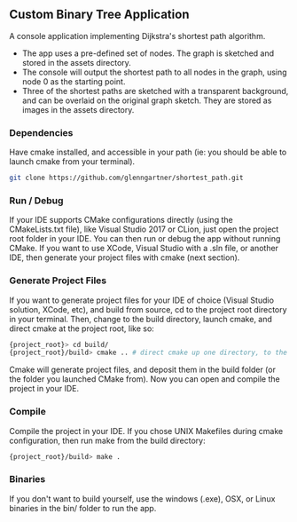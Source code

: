 ## Custom Binary Tree Application 
A console application implementing Dijkstra's shortest path algorithm.
- The app uses a pre-defined set of nodes. The graph is sketched and stored in the assets directory. 
- The console will output the shortest path to all nodes in the graph, using node 0 as the starting point. 
- Three of the shortest paths are sketched with a transparent background, and can be overlaid on the original graph sketch. They are stored as images in the assets directory.

### Dependencies
Have cmake installed, and accessible in your path (ie: you should be able to launch cmake from your terminal).


```bash
git clone https://github.com/glenngartner/shortest_path.git
```

### Run / Debug
If your IDE supports CMake configurations directly (using the CMakeLists.txt file), like Visual Studio 2017 or CLion, just open the project root folder in your IDE. You can then run or debug the app without running CMake. If you want to use XCode, Visual Studio with a .sln file, or another IDE, then generate your project files with cmake (next section).

### Generate Project Files
If you want to generate project files for your IDE of choice (Visual Studio solution, XCode, etc), and build from source, cd to the project root directory in your terminal. Then, change to the build directory, launch cmake, and direct cmake at the project root, like so:

```bash
{project_root}> cd build/
{project_root}/build> cmake .. # direct cmake up one directory, to the project root, where the CMakeLists.txt file resides
```

Cmake will generate project files, and deposit them in the build folder (or the folder you launched CMake from). Now you can open and compile the project in your IDE.

### Compile
Compile the project in your IDE. If you chose UNIX Makefiles during cmake configuration, then run make from the build directory: 
```bash
{project_root}/build> make .
``` 

### Binaries
If you don't want to build yourself, use the windows (.exe), OSX, or Linux binaries in the bin/ folder to run the app. 